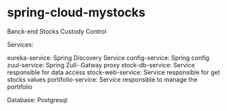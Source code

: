 # spring-cloud-mystocks
Banck-end Stocks Custody Control

Services:

eureka-service: Spring Discovery Service
config-service: Spring config
zuul-service: Spring Zull- Gatway proxy
stock-db-service: Service responsible for data access 
stock-web-service: Service responsible for get stocks values 
portifolio-service: Service responsible to manage the portifolio

Database: Postgresql
